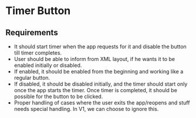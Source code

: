 # Timer Button

## Requirements
- It should start timer when the app requests for it and disable the button till timer completes.
- User should be able to inform from XML layout, if he wants it to be enabled initially or disabled. 
- If enabled, it should be enabled from the beginning and working like a regular button. 
- If disabled, it should be disabled initially, and the timer should start only once the app starts the timer. Once timer is completed, it should be possible for the button to be clicked. 
- Proper handling of cases where the user exits the app/reopens and stuff needs special handling. In V1, we can choose to ignore this. 